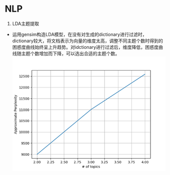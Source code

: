 # NLP
1. LDA主题提取
+ 运用gensim构造LDA模型，在没有对生成的dictionary进行过滤时，dictionary较大，将文档表示为向量的维度太高，调整不同主题个数时得到的困惑度曲线始终呈上升趋势。对idctionary进行过滤后，维度降低，困惑度曲线随主题个数增加而下降，可以选出合适的主题个数。
![困惑度曲线](https://github.com/saturn-opposition/NLP/blob/master/LDA%E4%B8%BB%E9%A2%98%E6%8F%90%E5%8F%96/%E7%96%AB%E6%83%85%E7%9B%B8%E5%85%B3%E5%BE%AE%E5%8D%9A%E4%B8%BB%E9%A2%98%E6%8F%90%E5%8F%96/perplexityTrend.png)
